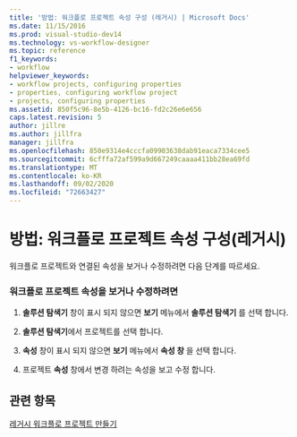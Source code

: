 ```yaml
---
title: '방법: 워크플로 프로젝트 속성 구성 (레거시) | Microsoft Docs'
ms.date: 11/15/2016
ms.prod: visual-studio-dev14
ms.technology: vs-workflow-designer
ms.topic: reference
f1_keywords:
- workflow
helpviewer_keywords:
- workflow projects, configuring properties
- properties, configuring workflow project
- projects, configuring properties
ms.assetid: 850f5c96-8e5b-4126-bc16-fd2c26e6e656
caps.latest.revision: 5
author: jillre
ms.author: jillfra
manager: jillfra
ms.openlocfilehash: 850e9314e4cccfa09903638dab91eaca7334cee5
ms.sourcegitcommit: 6cfffa72af599a9d667249caaaa411bb28ea69fd
ms.translationtype: MT
ms.contentlocale: ko-KR
ms.lasthandoff: 09/02/2020
ms.locfileid: "72663427"
---
```

# <a name="how-to-configure-workflow-project-properties-legacy"></a>방법: 워크플로 프로젝트 속성 구성(레거시)
워크플로 프로젝트와 연결된 속성을 보거나 수정하려면 다음 단계를 따르세요.

### <a name="to-view-or-modify-workflow-project-properties"></a>워크플로 프로젝트 속성을 보거나 수정하려면

1. **솔루션 탐색기** 창이 표시 되지 않으면 **보기** 메뉴에서 **솔루션 탐색기** 를 선택 합니다.

2. **솔루션 탐색기**에서 프로젝트를 선택 합니다.

3. **속성** 창이 표시 되지 않으면 **보기** 메뉴에서 **속성 창** 을 선택 합니다.

4. 프로젝트 **속성** 창에서 변경 하려는 속성을 보고 수정 합니다.

## <a name="see-also"></a>관련 항목
 [레거시 워크플로 프로젝트 만들기](../workflow-designer/creating-legacy-workflow-projects.md)